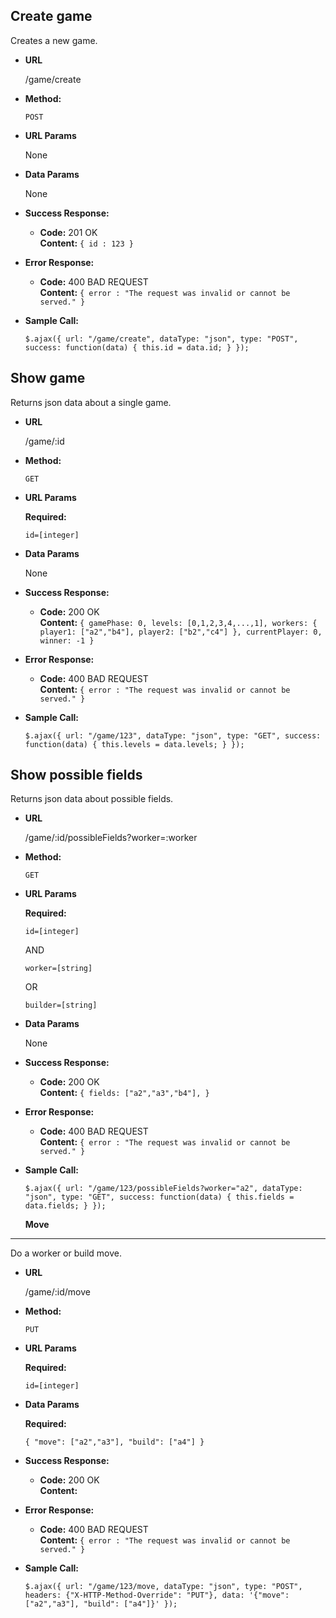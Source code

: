 **Create game**
----
  Creates a new game.

* **URL**

  /game/create

* **Method:**

  `POST`
  
* **URL Params**

  None

* **Data Params**

  None

* **Success Response:**

  * **Code:** 201 OK <br />
    **Content:** `{ id : 123 }`
 
* **Error Response:**

  * **Code:** 400 BAD REQUEST <br />
    **Content:** `{ error : "The request was invalid or cannot be served." }`

* **Sample Call:**

  `$.ajax({
    url: "/game/create",
    dataType: "json",
    type: "POST",
    success: function(data) {
      this.id = data.id;
    }
  });`
  
 **Show game**
----
  Returns json data about a single game.

* **URL**

  /game/:id

* **Method:**

  `GET`
  
* **URL Params**

   **Required:**
 
   `id=[integer]`

* **Data Params**

   None

* **Success Response:**

  * **Code:** 200 OK <br />
    **Content:** `{
	              gamePhase: 0,
                  levels: [0,1,2,3,4,...,1],
                  workers: {
                    player1: ["a2","b4"],
                    player2: ["b2","c4"]
                  },
	              currentPlayer: 0,
	              winner: -1
               }`
 
* **Error Response:**

  * **Code:** 400 BAD REQUEST <br />
    **Content:** `{ error : "The request was invalid or cannot be served." }`

* **Sample Call:**

  `$.ajax({
    url: "/game/123",
    dataType: "json",
    type: "GET",
    success: function(data) {
      this.levels = data.levels;
    }
  });`
  
 **Show possible fields**
----
  Returns json data about possible fields.

* **URL**

  /game/:id/possibleFields?worker=:worker

* **Method:**

  `GET`
  
* **URL Params**

   **Required:**
 
   `id=[integer]`
   
   AND
   
   `worker=[string]`
   
   OR
   
   `builder=[string]`   

* **Data Params**

    None	

* **Success Response:**

  * **Code:** 200 OK <br />
    **Content:** `{
                  fields: ["a2","a3","b4"],
               }`
 
* **Error Response:**

  * **Code:** 400 BAD REQUEST <br />
    **Content:** `{ error : "The request was invalid or cannot be served." }`

* **Sample Call:**

   `$.ajax({
     url: "/game/123/possibleFields?worker="a2",
     dataType: "json",
     type: "GET",
     success: function(data) {
       this.fields = data.fields;
     }
   });`
  
  **Move**
----
  Do a worker or build move.

* **URL**

  /game/:id/move

* **Method:**

  `PUT`
  
* **URL Params**

   **Required:**
 
   `id=[integer]`

* **Data Params**

   **Required:**
 
   `{
      "move": ["a2","a3"],
	  "build": ["a4"]
   }`

* **Success Response:**

  * **Code:** 200 OK <br />
    **Content:**
 
* **Error Response:**

  * **Code:** 400 BAD REQUEST <br />
    **Content:** `{ error : "The request was invalid or cannot be served." }`

* **Sample Call:**

  `$.ajax({
    url: "/game/123/move,
    dataType: "json",
    type: "POST",
    headers: {"X-HTTP-Method-Override": "PUT"},
    data: '{"move": ["a2","a3"], "build": ["a4"]}'
  });`
  